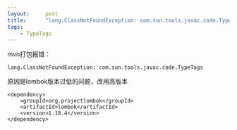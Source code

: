 ```yaml
---
layout:     post
title:      "lang.ClassNotFoundException: com.sun.tools.javac.code.TypeTags"
tags:
    - TypeTags
---
```


mvn打包报错：

    lang.ClassNotFoundException: com.sun.tools.javac.code.TypeTags

原因是lombok版本过低的问题，改用高版本

    <dependency>
        <groupId>org.projectlombok</groupId>
        <artifactId>lombok</artifactId>
        <version>1.18.4</version>
    </dependency>
